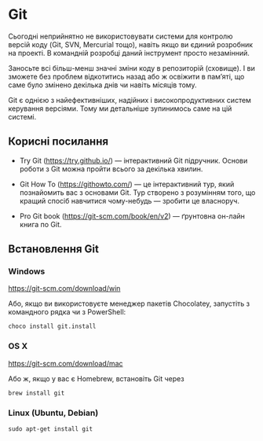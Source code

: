 # Git

Сьогодні неприйнятно не використовувати системи для контролю версій коду (Git, SVN, Mercurial тощо), навіть якщо ви єдиний розробник на проекті. В командній розробці даний інструмент просто незамінний.

Заносьте всі більш-менш значні зміни коду в репозиторій (сховище). І ви зможете без проблем відкотитись назад або ж освіжити в пам’яті, що саме було змінено декілька днів чи навіть місяців тому.

Git є однією з найефективніших, надійних і високопродуктивних систем керування версіями. Тому ми детальніше зупинимось саме на цій системі.

## Корисні посилання

* Try Git (https://try.github.io/) — інтерактивний Git підручник. Основи роботи з Git можна пройти всього за декілька хвилин.

* Git How To (https://githowto.com/) — це інтерактивний тур, який познайомить вас з основами Git. Тур створено з розумінням того, що кращий спосіб навчитися чому-небудь — зробити це власноруч.

* Pro Git book (https://git-scm.com/book/en/v2) — ґрунтовна он-лайн книга по Git.

## Встановлення Git

### Windows

https://git-scm.com/download/win

Або, якщо ви використовуєте менеджер пакетів Chocolatey, запустіть з командного рядка чи з PowerShell:

```
choco install git.install
```

### OS X

https://git-scm.com/download/mac

Або ж, якщо у вас є Homebrew, встановіть Git через

```
brew install git
```

### Linux (Ubuntu, Debian)

```
sudo apt-get install git
```





